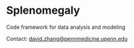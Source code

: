 # Splenomegaly

Code framework for data analysis and modeling

Contact: david.zhang@pennmedicine.upenn.edu
